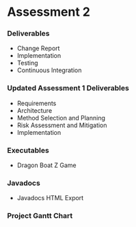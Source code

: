 # Assessment 2
### Deliverables
*   <a>Change Report</a>
*   <a>Implementation</a>
*   <a>Testing</a>
*   <a>Continuous Integration</a>

### Updated Assessment 1 Deliverables
*   <a>Requirements</a>
*   <a>Architecture</a>
*   <a>Method Selection and Planning</a>
*   <a>Risk Assessment and Mitigation</a>
*   <a>Implementation</a>

### Executables
*   <a>Dragon Boat Z Game</a>

### Javadocs
*   <a>Javadocs HTML Export</a>

### Project Gantt Chart
